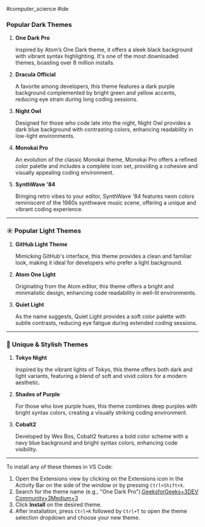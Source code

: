 #computer_science #ide 

### Popular Dark Themes

1. **One Dark Pro**
    
    Inspired by Atom’s One Dark theme, it offers a sleek black background with vibrant syntax highlighting. It's one of the most downloaded themes, boasting over 8 million installs.
    
2. **Dracula Official**
    
    A favorite among developers, this theme features a dark purple background complemented by bright green and yellow accents, reducing eye strain during long coding sessions.
    
3. **Night Owl**
    
    Designed for those who code late into the night, Night Owl provides a dark blue background with contrasting colors, enhancing readability in low-light environments.
    
4. **Monokai Pro**
    
    An evolution of the classic Monokai theme, Monokai Pro offers a refined color palette and includes a complete icon set, providing a cohesive and visually appealing coding environment.
    
5. **SynthWave '84**
    
    Bringing retro vibes to your editor, SynthWave '84 features neon colors reminiscent of the 1980s synthwave music scene, offering a unique and vibrant coding experience.
    

---

### ☀️ Popular Light Themes

1. **GitHub Light Theme**
    
    Mimicking GitHub's interface, this theme provides a clean and familiar look, making it ideal for developers who prefer a light background.
    
2. **Atom One Light**
    
    Originating from the Atom editor, this theme offers a bright and minimalistic design, enhancing code readability in well-lit environments.
    
3. **Quiet Light**
    
    As the name suggests, Quiet Light provides a soft color palette with subtle contrasts, reducing eye fatigue during extended coding sessions.
    

---

### 🎨 Unique & Stylish Themes

1. **Tokyo Night**
    
    Inspired by the vibrant lights of Tokyo, this theme offers both dark and light variants, featuring a blend of soft and vivid colors for a modern aesthetic.
    
2. **Shades of Purple**
    
    For those who love purple hues, this theme combines deep purples with bright syntax colors, creating a visually striking coding environment.
    
3. **Cobalt2**
    
    Developed by Wes Bos, Cobalt2 features a bold color scheme with a navy blue background and bright syntax colors, enhancing code visibility.
    

---

To install any of these themes in VS Code:

1. Open the Extensions view by clicking on the Extensions icon in the Activity Bar on the side of the window or by pressing `Ctrl+Shift+X`.
2. Search for the theme name (e.g., "One Dark Pro").[GeeksforGeeks+3DEV Community+3Medium+3](https://dev.to/ikoichi/23-best-vs-code-themes-in-2024-45g1?utm_source=chatgpt.com)
3. Click **Install** on the desired theme.
4. After installation, press `Ctrl+K` followed by `Ctrl+T` to open the theme selection dropdown and choose your new theme.